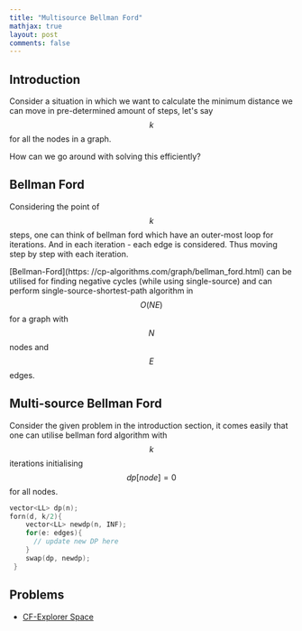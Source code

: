 ```yaml
---
title: "Multisource Bellman Ford"
mathjax: true
layout: post
comments: false
---
```


## Introduction

Consider a situation in which we want to calculate the minimum distance we can
move in pre-determined amount of steps, let's say $$k$$ for all the nodes in a
graph. 

How can we go around with solving this efficiently?

## Bellman Ford

Considering the point of $$k$$ steps, one can think of bellman ford which have
an outer-most loop for iterations. And in each iteration - each edge is
considered. Thus moving step by step with each iteration.

[Bellman-Ford](https:
//cp-algorithms.com/graph/bellman_ford.html) can be utilised for finding
negative cycles (while using single-source) and can perform
single-source-shortest-path algorithm in $$O(NE)$$ for a graph with $$N$$ nodes
and $$E$$ edges.

## Multi-source Bellman Ford

Consider the given problem in the introduction section, it comes easily that one
can utilise bellman ford algorithm with $$k$$ iterations initialising $$dp[node]
= 0$$ for all nodes.

```cpp
vector<LL> dp(n);
forn(d, k/2){
    vector<LL> newdp(n, INF);
    for(e: edges){
      // update new DP here 
    }
    swap(dp, newdp);
 }
```

## Problems

- [CF-Explorer Space](https://codeforces.com/contest/1517/problem/D)
